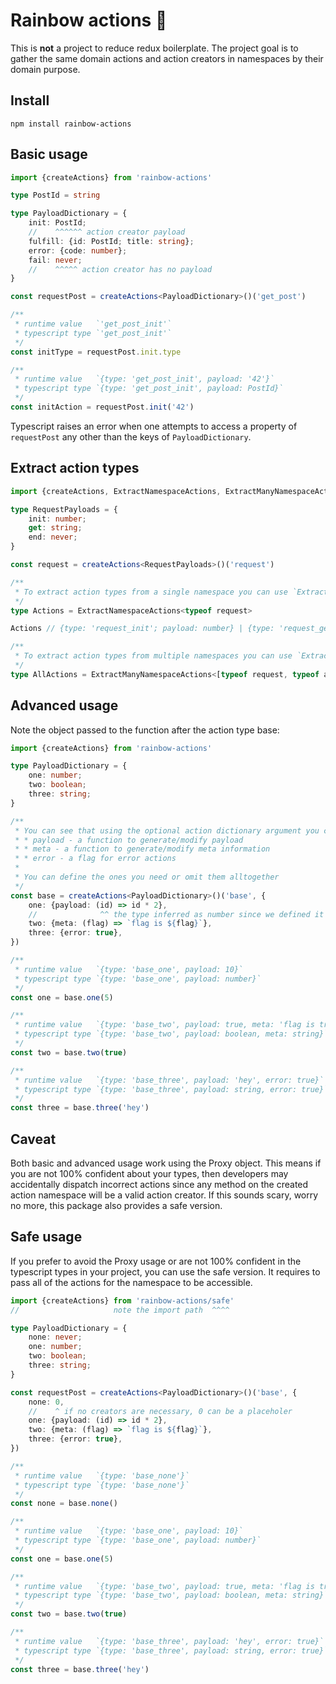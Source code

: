 # Rainbow actions 🌈

This is **not** a project to reduce redux boilerplate. The project goal is to gather the same domain actions and action creators in namespaces by their domain purpose.

## Install

```shell
npm install rainbow-actions
```

## Basic usage

```typescript
import {createActions} from 'rainbow-actions'

type PostId = string

type PayloadDictionary = {
    init: PostId;
    //    ^^^^^^ action creator payload
    fulfill: {id: PostId; title: string};
    error: {code: number};
    fail: never;
    //    ^^^^^ action creator has no payload
}

const requestPost = createActions<PayloadDictionary>()('get_post')

/**
 * runtime value   `'get_post_init'`
 * typescript type `'get_post_init'`
 */
const initType = requestPost.init.type

/**
 * runtime value   `{type: 'get_post_init', payload: '42'}`
 * typescript type `{type: 'get_post_init', payload: PostId}`
 */
const initAction = requestPost.init('42')
```

Typescript raises an error when one attempts to access a property of `requestPost` any other than the keys of `PayloadDictionary`.

## Extract action types

```typescript
import {createActions, ExtractNamespaceActions, ExtractManyNamespaceActions} from 'rainbow-actions'

type RequestPayloads = {
    init: number;
    get: string;
    end: never;
}

const request = createActions<RequestPayloads>()('request')

/**
 * To extract action types from a single namespace you can use `ExtractNamespaceActions`
 */
type Actions = ExtractNamespaceActions<typeof request>

Actions // {type: 'request_init'; payload: number} | {type: 'request_get'; payload: string} | {type: 'request_end'}

/**
 * To extract action types from multiple namespaces you can use `ExtractManyNamespaceActions`
 */
type AllActions = ExtractManyNamespaceActions<[typeof request, typeof anotherNamespace /*...etc*/]>
```

## Advanced usage

Note the object passed to the function after the action type base:

```typescript
import {createActions} from 'rainbow-actions'

type PayloadDictionary = {
    one: number;
    two: boolean;
    three: string;
}

/**
 * You can see that using the optional action dictionary argument you can define:
 * * payload - a function to generate/modify payload
 * * meta - a function to generate/modify meta information
 * * error - a flag for error actions
 *
 * You can define the ones you need or omit them alltogether
 */
const base = createActions<PayloadDictionary>()('base', {
    one: {payload: (id) => id * 2},
    //              ^^ the type inferred as number since we defined it in PayloadDictionary
    two: {meta: (flag) => `flag is ${flag}`},
    three: {error: true},
})

/**
 * runtime value   `{type: 'base_one', payload: 10}`
 * typescript type `{type: 'base_one', payload: number}`
 */
const one = base.one(5)

/**
 * runtime value   `{type: 'base_two', payload: true, meta: 'flag is true'}`
 * typescript type `{type: 'base_two', payload: boolean, meta: string}`
 */
const two = base.two(true)

/**
 * runtime value   `{type: 'base_three', payload: 'hey', error: true}`
 * typescript type `{type: 'base_three', payload: string, error: true}`
 */
const three = base.three('hey')
```

## Caveat

Both basic and advanced usage work using the Proxy object. This means if you are not 100% confident about your types, then developers may accidentally dispatch incorrect actions since any method on the created action namespace will be a valid action creator. If this sounds scary, worry no more, this package also provides a safe version.

## Safe usage

If you prefer to avoid the Proxy usage or are not 100% confident in the typescript types in your project, you can use the safe version. It requires to pass all of the actions for the namespace to be accessible.

```typescript
import {createActions} from 'rainbow-actions/safe'
//                     note the import path  ^^^^

type PayloadDictionary = {
    none: never;
    one: number;
    two: boolean;
    three: string;
}

const requestPost = createActions<PayloadDictionary>()('base', {
    none: 0,
    //    ^ if no creators are necessary, 0 can be a placeholer
    one: {payload: (id) => id * 2},
    two: {meta: (flag) => `flag is ${flag}`},
    three: {error: true},
})

/**
 * runtime value   `{type: 'base_none'}`
 * typescript type `{type: 'base_none'}`
 */
const none = base.none()

/**
 * runtime value   `{type: 'base_one', payload: 10}`
 * typescript type `{type: 'base_one', payload: number}`
 */
const one = base.one(5)

/**
 * runtime value   `{type: 'base_two', payload: true, meta: 'flag is true'}`
 * typescript type `{type: 'base_two', payload: boolean, meta: string}`
 */
const two = base.two(true)

/**
 * runtime value   `{type: 'base_three', payload: 'hey', error: true}`
 * typescript type `{type: 'base_three', payload: string, error: true}`
 */
const three = base.three('hey')
```
